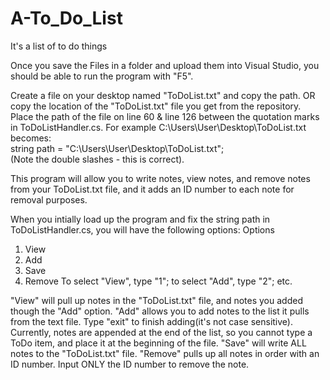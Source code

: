# A-To_Do_List
It's a list of to do things

Once you save the Files in a folder and upload them into Visual Studio, you should be able to run the program with "F5".

Create a file on your desktop named "ToDoList.txt" and copy the path.
OR copy the location of the "ToDoList.txt" file you get from the repository. 
Place the path of the file on line 60 & line 126 between the quotation marks in ToDoListHandler.cs.
For example
C:\Users\User\Desktop\ToDoList.txt
becomes:<br>
string path = "C:\\Users\\User\\Desktop\\ToDoList.txt";<br>
(Note the double slashes - this is correct).

This program will allow you to write notes, view notes, and remove notes from your ToDoList.txt file, and it adds an ID number to each note for removal purposes.

When you intially load up the program and fix the string path in ToDoListHandler.cs, you will have the following options:
 Options
 1) View
 2) Add
 3) Save
 4) Remove
 To select "View", type "1"; to select "Add", type "2"; etc.
 
 "View" will pull up notes in the "ToDoList.txt" file, and notes you added though the "Add" option.
 "Add" allows you to add notes to the list it pulls from the text file. Type "exit" to finish adding(it's not case sensitive).
 Currently, notes are appended at the end of the list, so you cannot type a ToDo item, and place it at the beginning of the file.
 "Save" will write ALL notes to the "ToDoList.txt" file.
 "Remove" pulls up all notes in order with an ID number. Input ONLY the ID number to remove the note.
 
